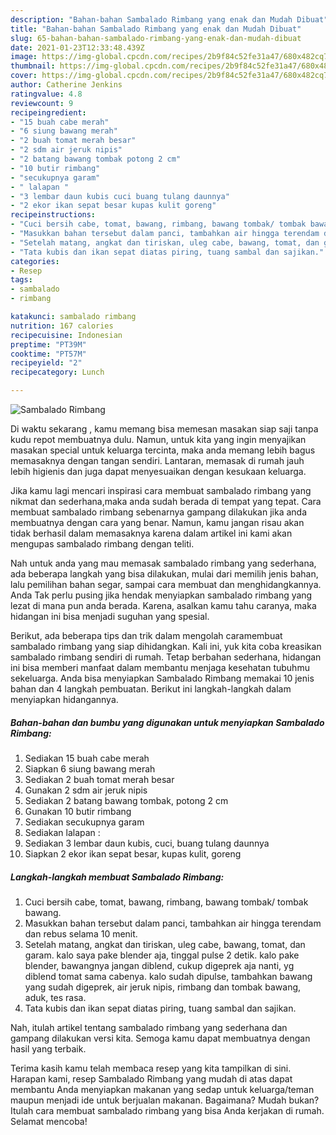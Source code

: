 ```yaml
---
description: "Bahan-bahan Sambalado Rimbang yang enak dan Mudah Dibuat"
title: "Bahan-bahan Sambalado Rimbang yang enak dan Mudah Dibuat"
slug: 65-bahan-bahan-sambalado-rimbang-yang-enak-dan-mudah-dibuat
date: 2021-01-23T12:33:48.439Z
image: https://img-global.cpcdn.com/recipes/2b9f84c52fe31a47/680x482cq70/sambalado-rimbang-foto-resep-utama.jpg
thumbnail: https://img-global.cpcdn.com/recipes/2b9f84c52fe31a47/680x482cq70/sambalado-rimbang-foto-resep-utama.jpg
cover: https://img-global.cpcdn.com/recipes/2b9f84c52fe31a47/680x482cq70/sambalado-rimbang-foto-resep-utama.jpg
author: Catherine Jenkins
ratingvalue: 4.8
reviewcount: 9
recipeingredient:
- "15 buah cabe merah"
- "6 siung bawang merah"
- "2 buah tomat merah besar"
- "2 sdm air jeruk nipis"
- "2 batang bawang tombak potong 2 cm"
- "10 butir rimbang"
- "secukupnya garam"
- " lalapan "
- "3 lembar daun kubis cuci buang tulang daunnya"
- "2 ekor ikan sepat besar kupas kulit goreng"
recipeinstructions:
- "Cuci bersih cabe, tomat, bawang, rimbang, bawang tombak/ tombak bawang."
- "Masukkan bahan tersebut dalam panci, tambahkan air hingga terendam dan rebus selama 10 menit."
- "Setelah matang, angkat dan tiriskan, uleg cabe, bawang, tomat, dan garam. kalo saya pake blender aja, tinggal pulse 2 detik. kalo pake blender, bawangnya jangan diblend, cukup digeprek aja nanti, yg diblend tomat sama cabenya. kalo sudah dipulse, tambahkan bawang yang sudah digeprek, air jeruk nipis, rimbang dan tombak bawang, aduk, tes rasa."
- "Tata kubis dan ikan sepat diatas piring, tuang sambal dan sajikan."
categories:
- Resep
tags:
- sambalado
- rimbang

katakunci: sambalado rimbang 
nutrition: 167 calories
recipecuisine: Indonesian
preptime: "PT39M"
cooktime: "PT57M"
recipeyield: "2"
recipecategory: Lunch

---
```



![Sambalado Rimbang](https://img-global.cpcdn.com/recipes/2b9f84c52fe31a47/680x482cq70/sambalado-rimbang-foto-resep-utama.jpg)

Di waktu  sekarang , kamu memang bisa memesan masakan siap saji tanpa kudu repot membuatnya dulu. Namun, untuk kita yang ingin menyajikan masakan special untuk keluarga tercinta, maka anda memang lebih bagus memasaknya dengan tangan sendiri. Lantaran, memasak di rumah jauh lebih higienis dan juga dapat menyesuaikan dengan kesukaan keluarga.

Jika kamu lagi mencari inspirasi cara membuat sambalado rimbang yang nikmat dan sederhana,maka anda sudah berada di tempat yang tepat. Cara membuat sambalado rimbang  sebenarnya gampang dilakukan jika anda membuatnya dengan cara yang benar. Namun, kamu jangan risau akan tidak berhasil dalam memasaknya 
karena dalam artikel ini kami akan mengupas sambalado rimbang dengan teliti.  



Nah untuk anda yang mau memasak sambalado rimbang yang sederhana, ada beberapa langkah yang bisa dilakukan, mulai dari memilih jenis bahan, lalu pemilihan bahan segar, sampai cara membuat dan menghidangkannya. Anda Tak perlu pusing jika hendak menyiapkan sambalado rimbang yang lezat di mana pun anda berada. Karena, asalkan kamu  tahu caranya, maka hidangan ini bisa menjadi suguhan yang spesial.

Berikut, ada beberapa tips dan trik dalam mengolah caramembuat sambalado rimbang yang siap dihidangkan. Kali ini, yuk kita coba kreasikan sambalado rimbang sendiri di rumah. Tetap berbahan sederhana, hidangan ini bisa memberi manfaat dalam membantu menjaga kesehatan tubuhmu sekeluarga. Anda bisa menyiapkan Sambalado Rimbang memakai 10 jenis bahan dan 4 langkah pembuatan. Berikut ini langkah-langkah dalam menyiapkan hidangannya.

<!--inarticleads1-->

##### Bahan-bahan dan bumbu yang digunakan untuk menyiapkan Sambalado Rimbang:

1. Sediakan 15 buah cabe merah
1. Siapkan 6 siung bawang merah
1. Sediakan 2 buah tomat merah besar
1. Gunakan 2 sdm air jeruk nipis
1. Sediakan 2 batang bawang tombak, potong 2 cm
1. Gunakan 10 butir rimbang
1. Sediakan secukupnya garam
1. Sediakan  lalapan :
1. Sediakan 3 lembar daun kubis, cuci, buang tulang daunnya
1. Siapkan 2 ekor ikan sepat besar, kupas kulit, goreng




<!--inarticleads2-->

##### Langkah-langkah membuat Sambalado Rimbang:

1. Cuci bersih cabe, tomat, bawang, rimbang, bawang tombak/ tombak bawang.
1. Masukkan bahan tersebut dalam panci, tambahkan air hingga terendam dan rebus selama 10 menit.
1. Setelah matang, angkat dan tiriskan, uleg cabe, bawang, tomat, dan garam. kalo saya pake blender aja, tinggal pulse 2 detik. kalo pake blender, bawangnya jangan diblend, cukup digeprek aja nanti, yg diblend tomat sama cabenya. kalo sudah dipulse, tambahkan bawang yang sudah digeprek, air jeruk nipis, rimbang dan tombak bawang, aduk, tes rasa.
1. Tata kubis dan ikan sepat diatas piring, tuang sambal dan sajikan.




Nah, itulah artikel tentang  sambalado rimbang  yang sederhana dan gampang dilakukan versi kita. Semoga kamu dapat membuatnya dengan hasil yang terbaik. 

Terima kasih kamu telah membaca resep yang kita tampilkan di sini. Harapan kami, resep  Sambalado Rimbang yang mudah di atas dapat membantu Anda menyiapkan makanan yang sedap untuk keluarga/teman maupun menjadi ide untuk berjualan makanan. Bagaimana? Mudah bukan? Itulah cara membuat sambalado rimbang yang bisa Anda kerjakan di rumah. Selamat mencoba!

